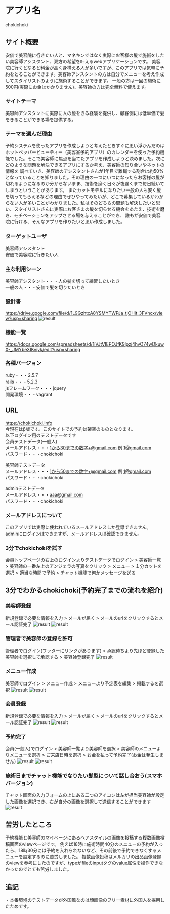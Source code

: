 # アプリ名
chokichoki
## サイト概要
安価で美容院に行きたい人と、マネキンではなく実際にお客様の髪で施術をしたい美容師アシスタント、双方の希望を叶えるwebアプリケーションです。 美容院に行くとなると料金が高く身構える人が多いですが、このアプリでは気軽に予約をとることができます。美容師アシスタントの方は自分でメニューを考え作成してスタイリストのように施術することができます。 一般の方は一回の施術に500円(実際にお金はかかりません)、美容師の方は完全無料で使えます。
### サイトテーマ
美容師アシスタントに実際に人の髪をきる経験を提供し、顧客側には低単価で髪をきることができる場を提供する。
### テーマを選んだ理由
予約システムを使ったアプリを作成しようと考えたときすぐに思い浮かんだのはホットペッパービューティー（美容室予約アプリ）のカレンダーを使った予約機能でした。そこで美容師に焦点を当てたアプリを作成しようと決めました。次にどのような問題を解決できるアプリにするか考え、美容師の知り合いやネットの情報を 調べていき、美容師のアシスタントさんが1年目で離職する割合は約50%となっていることを知りました。その理由の一つにいつになったらお客様の髪が切れるようになるのか分からないまま、技術を磨く日々が夜遅くまで毎日続いてしまうということがあります。 またカットモデルになりたい一般の人も安く髪を切ってもらえるなどの理由でぜひやってみたいが、どこで募集しているかわからない人が多いことがわかりました。私はそのどちらの問題も解決したいと思い、スタイリストさんに実際にお客さまの髪を切らせる機会をあたえ、技術を磨き、モチベーションをアップさせる場を与えることができ、 誰もが安価で美容院に行ける、そんなアプリを作りたいと思い作成しました。
### ターゲットユーザ
美容師アシスタント<br> 
安価で美容院に行きたい人
### 主な利用シーン
美容師アシスタント・・・人の髪を切って練習したいとき<br>
一般の人・・・安価で髪を切りたいとき
### 設計書
https://drive.google.com/file/d/1L9GzhtcA8YSMYTWPJa_tjOHIt_3FVncx/view?usp=sharing
![result](https://github.com/Mac0917/img_for_readme/blob/master/er.png)
### 機能一覧
https://docs.google.com/spreadsheets/d/1iVJtVIEPOJfK9lpzj4hvO74wDkuwX-_JMYbeXIKvjyk/edit?usp=sharing
### 各種バージョン
ruby・・・2.5.7<br>
rails・・・5.2.3<br>
jsフレームワーク・・・jquery<br>
開発環境・・・vagrant
## URL
https://chokichoki.info<br>
今現在はβ版です。このサイトでの予約は架空のものとなります。<br>
以下ログイン用のテストデータです<br>
会員テストデータ(一般人)<br>
メールアドレス・・・1から30までの数字+@gmail.com     例 1@gmail.com<br>
パスワード・・・chokichoki<br>

美容師テストデータ<br>
メールアドレス・・・1から50までの数字+@gmail.com     例 1@gmail.com<br>
パスワード・・・chokichoki<br>

adminテストデータ<br>
メールアドレス・・・aaa@gmail.com<br>
パスワード・・・chokichoki<br>
### メールアドレスについて
このアプリでは実際に使われているメールアドレスしか登録できません。<br>
adminにログインはできますが、メールアドレスは確認できません。
### 3分でchokichokiを試す
会員トップページの右上のログインよりテストデータでログイン > 美容師一覧 > 美容師の一番左上のアンジェラの写真をクリック > メニュー > １分カットを選択 > 適当な時間で予約 > チャット機能で何かメッセージを送る
## 3分でわかるchokichoki(予約完了までの流れを紹介) 
### 美容師登録
新規登録で必要な情報を入力 > メールが届く > メールのurlをクリックするとメール認証完了 
![result](https://github.com/Mac0917/img_for_readme/blob/master/register_hairdresser.png)
![result](https://github.com/Mac0917/img_for_readme/blob/master/hairdresser_mail.png)
### 管理者で美容師の登録を許可
管理者でログイン(フッターにリンクがあります) > 承認待ちより先ほど登録した美容師を選択して承認する > 美容師登録完了
![result](https://github.com/Mac0917/img_for_readme/blob/master/admin.png)
### メニュー作成
美容師でログイン > メニュー作成 > メニューより予定表を編集 > 掲載するを選択
![result](https://github.com/Mac0917/img_for_readme/blob/master/menu.png)
![result](https://github.com/Mac0917/img_for_readme/blob/master/menu2.png)
### 会員登録
新規登録で必要な情報を入力 > メールが届く > メールのurlをクリックするとメール認証完了
![result](https://github.com/Mac0917/img_for_readme/blob/master/register_user.png)
![result](https://github.com/Mac0917/img_for_readme/blob/master/user_mail.png)
### 予約完了
会員(一般人)でログイン > 美容師一覧より美容師を選択 > 美容師のメニューよりメニューを選択 > ご来店日時を選択 > お金を払って予約完了(お金は発生しません)
![result](https://github.com/Mac0917/img_for_readme/blob/master/reserve.png)
![result](https://github.com/Mac0917/img_for_readme/blob/master/reserve_mail.png)
### 施術日までチャット機能でなりたい髪型について話し合おう(スマホバージョン)
チャット画面の入力フォームの上にある二つのアイコンは左が担当美容師が設定した画像を選択でき、右が自分の画像を選択して送信することができます
![result](https://github.com/Mac0917/img_for_readme/blob/master/chat.gif)
## 苦労したところ
予約機能と美容師のマイページにあるヘアスタイルの画像を投稿する複数画像投稿画面のviewページです。
例えば18時に施術時間40分のメニューの予約が入ったら、18時30分には予約を入れられないなど、その前後で予約できなくするメニューを設定するのに苦労しました。
複数画像投稿はメルカリの出品画像登録のviewを参考にしたのですが、typeがfileのinputタグのvalue属性を操作できなかったのでとても苦労しました。
## 追記
・本番環境のテストデータが外国風なのは顔画像のフリー素材に外国人を採用したためです。



